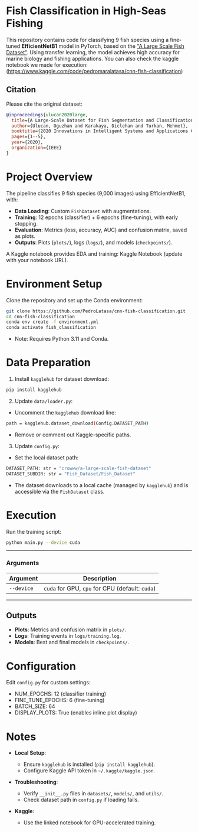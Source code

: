 # Fish Classification in High-Seas Fishing
This repository contains code for classifying 9 fish species using a fine-tuned **EfficientNetB1** model in PyTorch, based on the ["A Large Scale Fish Dataset"](https://www.kaggle.com/datasets/crowww/a-large-scale-fish-dataset). Using transfer learning, the model achieves high accuracy for marine biology and fishing applications. You can also check the kaggle notebook we made for execution: (https://www.kaggle.com/code/pedromaralatasa/cnn-fish-classification)


## Citation
Please cite the original dataset:

```bibtex
@inproceedings{ulucan2020large,
  title={A Large-Scale Dataset for Fish Segmentation and Classification},
  author={Ulucan, Oguzhan and Karakaya, Diclehan and Turkan, Mehmet},
  booktitle={2020 Innovations in Intelligent Systems and Applications Conference (ASYU)},
  pages={1--5},
  year={2020},
  organization={IEEE}
}
```

# Project Overview
The pipeline classifies 9 fish species (9,000 images) using EfficientNetB1, with:

- **Data Loading**: Custom `FishDataset` with augmentations.
- **Training**: 12 epochs (classifier) + 6 epochs (fine-tuning), with early stopping.
- **Evaluation**: Metrics (loss, accuracy, AUC) and confusion matrix, saved as plots.
- **Outputs**: Plots (`plots/`), logs (`logs/`), and models (`checkpoints/`).

A Kaggle notebook provides EDA and training: Kaggle Notebook (update with your notebook URL).

# Environment Setup
Clone the repository and set up the Conda environment:

```bash 
git clone https://github.com/PedroLatasa/cnn-fish-classification.git
cd cnn-fish-classification
conda env create -f environment.yml
conda activate fish_classification
```

- Note: Requires Python 3.11 and Conda.

# Data Preparation
1. Install `kagglehub` for dataset download:

```bash
pip install kagglehub
``` 
2. Update `data/loader.py`:

  - Uncomment the `kagglehub` download line:

```bash
path = kagglehub.dataset_download(Config.DATASET_PATH)
```
  - Remove or comment out Kaggle-specific paths.

3. Update `config.py`:

  - Set the local dataset path:

```bash
DATASET_PATH: str = "crowww/a-large-scale-fish-dataset"
DATASET_SUBDIR: str = "Fish_Dataset/Fish_Dataset"
```
  - The dataset downloads to a local cache (managed by `kagglehub`) and is accessible via the `FishDataset` class.

# Execution
Run the training script: 

```bash
python main.py --device cuda
```

---
### Arguments

| Argument   | Description                           |
|------------|---------------------------------------|
| `--device` | `cuda` for GPU, `cpu` for CPU (default: `cuda`) |

---

## Outputs
- **Plots**: Metrics and confusion matrix in `plots/`.
- **Logs**: Training events in `logs/training.log`.
- **Models**: Best and final models in `checkpoints/`.

# Configuration
Edit `config.py` for custom settings:

- NUM_EPOCHS: 12 (classifier training)
- FINE_TUNE_EPOCHS: 6 (fine-tuning)
- BATCH_SIZE: 64
- DISPLAY_PLOTS: True (enables inline plot display)

# Notes
- **Local Setup**:

  - Ensure `kagglehub` is installed (`pip install kagglehub`).
  - Configure Kaggle API token in `~/.kaggle/kaggle.json`.

- **Troubleshooting**:
  - Verify `__init__.py` files in `datasets/`, `models/`, and `utils/`.
  - Check dataset path in `config.py` if loading fails.

- **Kaggle**:
  - Use the linked notebook for GPU-accelerated training.
